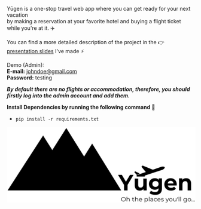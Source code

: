 Yūgen is a one-stop travel web app where you can get ready for your next vacation <br> by making a reservation at your favorite hotel and buying a flight ticket while you're at it. :airplane:

You can find a more detailed description of the project in the :point_right: [presentation slides](Web%20Programming%20Project.pdf) I've made :zap:

Demo (Admin):<br>
<strong>E-mail:</strong> johndoe@gmail.com<br>
<strong>Password:</strong> testing

***By default there are no flights or accommodation, therefore, you should firstly log into the admin account and add them.***


**Install Dependencies by running the following command** :dolphin:<br>
*  `pip install -r requirements.txt`

![Yugen logo](/static/styles/images/yugen_logo.png)
